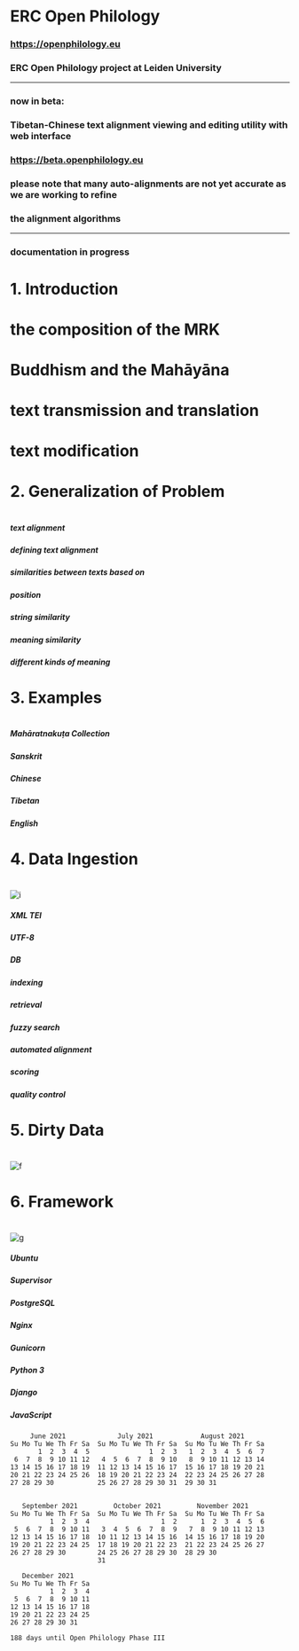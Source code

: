 # ERC Open Philology

### https://openphilology.eu
### ERC Open Philology project at Leiden University

***

### now in beta:
### Tibetan-Chinese text alignment viewing and editing utility with web interface
### https://beta.openphilology.eu

### please note that many auto-alignments are not yet accurate as we are working to refine
### the alignment algorithms

***

### documentation in progress

#
# 1. Introduction
#

# the composition of the MRK

# Buddhism and the Mahāyāna

# text transmission and translation

# text modification

#
# 2. Generalization of Problem
#
##### text alignment

##### defining text alignment

##### similarities between texts based on
##### position
##### string similarity
##### meaning similarity
##### different kinds of meaning

#
# 3. Examples
#
##### Mahāratnakuṭa Collection
##### Sanskrit
##### Chinese
##### Tibetan
##### English

# 4. Data Ingestion
#
![i](https://openphilology.eu/media/pages/news/524279882-1558970201/newsdatech2019.05.png)

##### XML TEI
##### UTF-8
##### DB
##### indexing
##### retrieval
##### fuzzy search
##### automated alignment
##### scoring
##### quality control

#
# 5. Dirty Data
#
![f](https://openphilology.eu/media/pages/news/2225901429-1553523766/newsdadh2018.png)

#
# 6. Framework
#
![g](https://openphilology.eu/media/pages/news/1898924401-1555331596/newsaas2019.03.23o.png)

##### Ubuntu
##### Supervisor
##### PostgreSQL
##### Nginx
##### Gunicorn
##### Python 3
##### Django
##### JavaScript

````
     June 2021             July 2021            August 2021       
Su Mo Tu We Th Fr Sa  Su Mo Tu We Th Fr Sa  Su Mo Tu We Th Fr Sa  
       1  2  3  4  5               1  2  3   1  2  3  4  5  6  7  
 6  7  8  9 10 11 12   4  5  6  7  8  9 10   8  9 10 11 12 13 14  
13 14 15 16 17 18 19  11 12 13 14 15 16 17  15 16 17 18 19 20 21  
20 21 22 23 24 25 26  18 19 20 21 22 23 24  22 23 24 25 26 27 28  
27 28 29 30           25 26 27 28 29 30 31  29 30 31              
                                                                  

   September 2021         October 2021         November 2021      
Su Mo Tu We Th Fr Sa  Su Mo Tu We Th Fr Sa  Su Mo Tu We Th Fr Sa  
          1  2  3  4                  1  2      1  2  3  4  5  6  
 5  6  7  8  9 10 11   3  4  5  6  7  8  9   7  8  9 10 11 12 13  
12 13 14 15 16 17 18  10 11 12 13 14 15 16  14 15 16 17 18 19 20  
19 20 21 22 23 24 25  17 18 19 20 21 22 23  21 22 23 24 25 26 27  
26 27 28 29 30        24 25 26 27 28 29 30  28 29 30              
                      31                                          

   December 2021      
Su Mo Tu We Th Fr Sa  
          1  2  3  4  
 5  6  7  8  9 10 11  
12 13 14 15 16 17 18  
19 20 21 22 23 24 25  
26 27 28 29 30 31     
                      
188 days until Open Philology Phase III